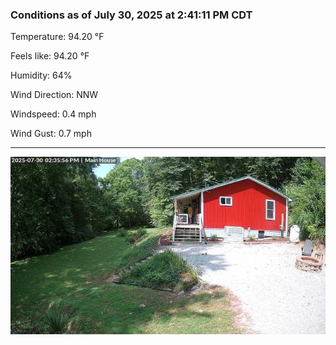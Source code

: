### Conditions as of July 30, 2025 at 2:41:11 PM CDT 

Temperature: 94.20 &deg;F

Feels like: 94.20 &deg;F

Humidity: 64%

Wind Direction: NNW

Windspeed: 0.4 mph

Wind Gust: 0.7 mph

---

<img src="./images/latest.jpeg"/>

